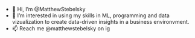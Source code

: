 - 👋 Hi, I’m @MatthewStebelsky
- 👀 I’m interested in using my skills in ML, programming and data vizualization to create data-driven insights in a business environvment. 
- 📫 Reach me @matthewstebelsky on ig

<!---
MatthewStebelsky/MatthewStebelsky is a ✨ special ✨ repository because its `README.md` (this file) appears on your GitHub profile.
You can click the Preview link to take a look at your changes.
--->
